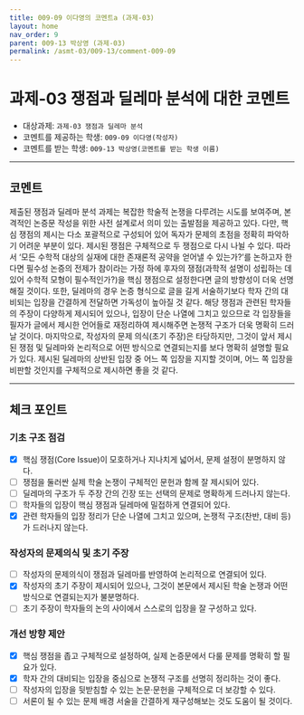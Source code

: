 ```yaml
---
title: 009-09 이다영의 코멘트a (과제-03) 
layout: home
nav_order: 9
parent: 009-13 박상영 (과제-03)
permalink: /asmt-03/009-13/comment-009-09
---
```


# 과제-03 쟁점과 딜레마 분석에 대한 코멘트

- 대상과제: `과제-03 쟁점과 딜레마 분석`
- 코멘트를 제공하는 학생: `009-09 이다영(작성자)` 
- 코멘트를 받는 학생: `009-13 박상영(코멘트를 받는 학생 이름)` 

---

## 코멘트

제출된 쟁점과 딜레마 분석 과제는 복잡한 학술적 논쟁을 다루려는 시도를 보여주며, 본격적인 논증문 작성을 위한 사전 설계로서 의미 있는 출발점을 제공하고 있다. 다만, 핵심 쟁점의 제시는 다소 포괄적으로 구성되어 있어 독자가 문제의 초점을 정확히 파악하기 어려운 부분이 있다. 제시된 쟁점은 구체적으로 두 쟁점으로 다시 나뉠 수 있다. 따라서 ‘모든 수학적 대상의 실재에 대한 존재론적 공약을 얻어낼 수 있는가?’를 논하고자 한다면 필수성 논증의 전제가 참이라는 가정 하에 후자의 쟁점(과학적 설명이 성립하는 데 있어 수학적 모형이 필수적인가?)을 핵심 쟁점으로 설정한다면 글의 방향성이 더욱 선명해질 것이다. 또한, 딜레마의 경우 논증 형식으로 글을 길게 서술하기보다 학자 간의 대비되는 입장을 간결하게 전달하면 가독성이 높아질 것 같다. 해당 쟁점과 관련된 학자들의 주장이 다양하게 제시되어 있으나, 입장이 단순 나열에 그치고 있으므로 각 입장들을 필자가 글에서 제시한 언어들로 재정리하여 제시해주면 논쟁적 구조가 더욱 명확히 드러날 것이다. 마지막으로, 작성자의 문제 의식(초기 주장)은 타당하지만, 그것이 앞서 제시된 쟁점 및 딜레마와 논리적으로 어떤 방식으로 연결되는지를 보다 명확히 설명할 필요가 있다. 제시된 딜레마의 상반된 입장 중 어느 쪽 입장을 지지할 것이며, 어느 쪽 입장을 비판할 것인지를 구체적으로 제시하면 좋을 것 같다.

---

## 체크 포인트

### **기초 구조 점검**
- [x] 핵심 쟁점(Core Issue)이 모호하거나 지나치게 넓어서, 문제 설정이 분명하지 않다.
- [ ] 쟁점을 둘러싼 실제 학술 논쟁이 구체적인 문헌과 함께 잘 제시되어 있다.
- [ ] 딜레마의 구조가 두 주장 간의 긴장 또는 선택의 문제로 명확하게 드러나지 않는다.
- [ ] 학자들의 입장이 핵심 쟁점과 딜레마에 밀접하게 연결되어 있다.
- [x] 관련 학자들의 입장 정리가 단순 나열에 그치고 있으며, 논쟁적 구조(찬반, 대비 등)가 드러나지 않는다.

### **작성자의 문제의식 및 초기 주장**
- [ ] 작성자의 문제의식이 쟁점과 딜레마를 반영하여 논리적으로 연결되어 있다.
- [x] 작성자의 초기 주장이 제시되어 있으나, 그것이 본문에서 제시된 학술 논쟁과 어떤 방식으로 연결되는지가 불분명하다.
- [ ] 초기 주장이 학자들의 논의 사이에서 스스로의 입장을 잘 구성하고 있다.

### **개선 방향 제안**
- [x] 핵심 쟁점을 좁고 구체적으로 설정하여, 실제 논증문에서 다룰 문제를 명확히 할 필요가 있다.
- [x] 학자 간의 대비되는 입장을 중심으로 논쟁적 구조를 선명히 정리하는 것이 좋다.
- [ ] 작성자의 입장을 뒷받침할 수 있는 논문·문헌을 구체적으로 더 보강할 수 있다.
- [ ] 서론이 될 수 있는 문제 배경 서술을 간결하게 재구성해보는 것도 도움이 될 것이다.
